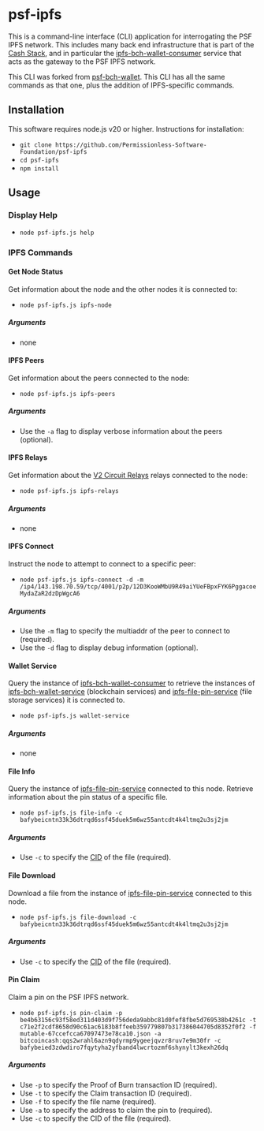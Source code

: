 # psf-ipfs

This is a command-line interface (CLI) application for interrogating the PSF IPFS network. This includes many back end infrastructure that is part of the [Cash Stack](https://cashstack.info), and in particular the [ipfs-bch-wallet-consumer](https://cashstack.info/docs/local-back-end/ipfs-bch-wallet-consumer) service that acts as the gateway to the PSF IPFS network.

This CLI was forked from [psf-bch-wallet](https://github.com/Permissionless-Software-Foundation/psf-bch-wallet). This CLI has all the same commands as that one, plus the addition of IPFS-specific commands.

## Installation

This software requires node.js v20 or higher. Instructions for installation:

- `git clone https://github.com/Permissionless-Software-Foundation/psf-ipfs`
- `cd psf-ipfs`
- `npm install`

## Usage

### Display Help

- `node psf-ipfs.js help`

### IPFS Commands


#### Get Node Status

Get information about the node and the other nodes it is connected to:

- `node psf-ipfs.js ipfs-node`

##### Arguments
- none


#### IPFS Peers

Get information about the peers connected to the node:

- `node psf-ipfs.js ipfs-peers`

##### Arguments
- Use the `-a` flag to display verbose information about the peers (optional).


#### IPFS Relays

Get information about the [V2 Circuit Relays](https://cashstack.info/docs/local-back-end/circuit-relay) relays connected to the node:

- `node psf-ipfs.js ipfs-relays`

##### Arguments
- none


#### IPFS Connect

Instruct the node to attempt to connect to a specific peer:

- `node psf-ipfs.js ipfs-connect -d -m /ip4/143.198.70.59/tcp/4001/p2p/12D3KooWMbU9R49aiYUeFBpxFYK6PggacoeMydaZaR2dzDpWgcA6`

##### Arguments
- Use the `-m` flag to specify the multiaddr of the peer to connect to (required).
- Use the `-d` flag to display debug information (optional).


#### Wallet Service

Query the instance of [ipfs-bch-wallet-consumer](https://cashstack.info/docs/local-back-end/ipfs-bch-wallet-consumer) to retrieve the instances of [ipfs-bch-wallet-service](https://cashstack.info/docs/global-back-end/ipfs-bch-wallet-service) (blockchain services) and [ipfs-file-pin-service](https://cashstack.info/docs/global-back-end/file-storage#ipfs-file-pin-service) (file storage services) it is connected to.

- `node psf-ipfs.js wallet-service`

##### Arguments
- none


#### File Info

Query the instance of [ipfs-file-pin-service](https://cashstack.info/docs/global-back-end/file-storage#ipfs-file-pin-service) connected to this node. Retrieve information about the pin status of a specific file.

- `node psf-ipfs.js file-info -c bafybeicntn33k36dtrqd6ssf45duek5m6wz55antcdt4k4ltmq2u3sj2jm`

##### Arguments
- Use `-c` to specify the [CID](https://docs.ipfs.tech/concepts/content-addressing/) of the file (required).


#### File Download

Download a file from the instance of [ipfs-file-pin-service](https://cashstack.info/docs/global-back-end/file-storage#ipfs-file-pin-service) connected to this node.

- `node psf-ipfs.js file-download -c bafybeicntn33k36dtrqd6ssf45duek5m6wz55antcdt4k4ltmq2u3sj2jm`

##### Arguments
- Use `-c` to specify the [CID](https://docs.ipfs.tech/concepts/content-addressing/) of the file (required).


#### Pin Claim

Claim a pin on the PSF IPFS network.

- `node psf-ipfs.js pin-claim -p be4b63156c93f58ed311d403d9f756deda9abbc81d0fef8fbe5d769538b4261c -t c71e2f2cdf8658d90c61ac6183b8ffeeb359779807b317386044705d8352f0f2 -f mutable-67ccefcca67097473e78ca10.json -a bitcoincash:qqs2wrahl6azn9qdyrmp9ygeejqvzr8ruv7e9m30fr -c bafybeied3zdwdiro7fqytyha2yfband4lwcrtozmf6shynylt3kexh26dq`

##### Arguments
- Use `-p` to specify the Proof of Burn transaction ID (required).
- Use `-t` to specify the Claim transaction ID (required).
- Use `-f` to specify the file name (required).
- Use `-a` to specify the address to claim the pin to (required).
- Use `-c` to specify the CID of the file (required).
